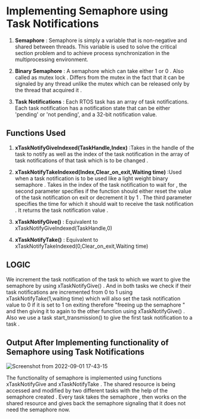 # Implementing Semaphore using Task Notifications 

1. **Semaphore** : Semaphore is simply a variable that is non-negative and shared between threads.
This variable is used to solve the critical section problem and to achieve process synchronization in the multiprocessing environment.
 
2. **Binary Semaphore** :  A semaphore which can take either 1 or 0 . Also called as mutex lock . Differs from the mutex in the fact that it can be signaled
by any thread unlike the mutex which can be released only by the thread that acquired it .

3. **Task Notifications** : Each RTOS task has an array of task notifications. Each task notification has a notification state that can be either 'pending' or 'not pending', and a 32-bit notification value.

## Functions Used 

1. **xTaskNotifyGiveIndexed(TaskHandle,Index)** :Takes in the handle of the task to notify as well as the index of the task notification in the array of task notifications 
of that task which is to be changed . 

2. **xTaskNotifyTakeIndexed(Index,Clear_on_exit,Waiting time)** :Used when a task notification is to be used like a light weight binary semaphore . Takes in the index of the task notification to wait for , the second parameter specifies if the function should either reset the value of the task notification on exit 
or decrement it by 1 . The third parameter specifies the time for which it should wait to receive the task notification . It returns the task notification value . 

3. **xTaskNotifyGive()** : Equivalent to xTaskNotifyGiveIndexed(TaskHandle,0)

4. **xTaskNotifyTake()** : Equivalent to xTaskNotifyTakeIndexed(0,Clear_on_exit,Waiting time)

 
## LOGIC 

We increment the task notification of the task to which we want to give the semaphore by using xTaskNotifyGive() . And in both tasks we check
if their task notifications are incremented from 0 to 1 using xTaskNotifyTake(1,waiting time) which will also set the task notification value to 0 if 
it is set to 1 on exiting therefore "freeing up the semaphore " and then giving it to again to the other function using xTaskNotifyGive() . Also we use a task start_transmission() to give the first task notification to a task .

## Output After Implementing functionality of Semaphore using Task Notifications

![Screenshot from 2022-09-01 17-43-15](https://user-images.githubusercontent.com/111511248/187911534-48ea1e6a-d51c-4066-a88b-1db80124e550.png)



The functionality of semaphore is implemented using functions xTaskNotifyGive and xTaskNotifyTake . The shared resource is being accessed and modified by two different tasks with the help of the semaphore created . Every task takes the semaphore , then works on the shared resource and gives back the semaphore signaling that it does not need the semaphore now.

